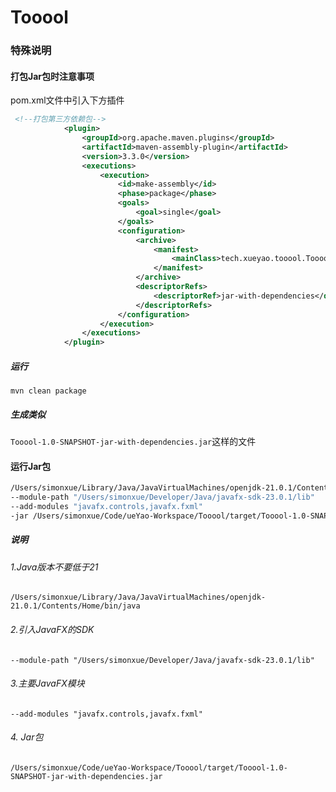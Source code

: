 # Tooool

### 特殊说明
#### 打包Jar包时注意事项
pom.xml文件中引入下方插件
```xml
 <!--打包第三方依赖包-->
            <plugin>
                <groupId>org.apache.maven.plugins</groupId>
                <artifactId>maven-assembly-plugin</artifactId>
                <version>3.3.0</version>
                <executions>
                    <execution>
                        <id>make-assembly</id>
                        <phase>package</phase>
                        <goals>
                            <goal>single</goal>
                        </goals>
                        <configuration>
                            <archive>
                                <manifest>
                                    <mainClass>tech.xueyao.tooool.ToooolApplication</mainClass>
                                </manifest>
                            </archive>
                            <descriptorRefs>
                                <descriptorRef>jar-with-dependencies</descriptorRef>
                            </descriptorRefs>
                        </configuration>
                    </execution>
                </executions>
            </plugin>
```
##### 运行
```mvn clean package```

##### 生成类似
```Tooool-1.0-SNAPSHOT-jar-with-dependencies.jar```这样的文件

#### 运行Jar包
``` bash
/Users/simonxue/Library/Java/JavaVirtualMachines/openjdk-21.0.1/Contents/Home/bin/java 
--module-path "/Users/simonxue/Developer/Java/javafx-sdk-23.0.1/lib" 
--add-modules "javafx.controls,javafx.fxml" 
-jar /Users/simonxue/Code/ueYao-Workspace/Tooool/target/Tooool-1.0-SNAPSHOT-jar-with-dependencies.jar
```
##### 说明
###### 1.Java版本不要低于21 
```/Users/simonxue/Library/Java/JavaVirtualMachines/openjdk-21.0.1/Contents/Home/bin/java```
###### 2.引入JavaFX的SDK 
```--module-path "/Users/simonxue/Developer/Java/javafx-sdk-23.0.1/lib" ```
###### 3.主要JavaFX模块
```--add-modules "javafx.controls,javafx.fxml"```
###### 4. Jar包
```/Users/simonxue/Code/ueYao-Workspace/Tooool/target/Tooool-1.0-SNAPSHOT-jar-with-dependencies.jar```